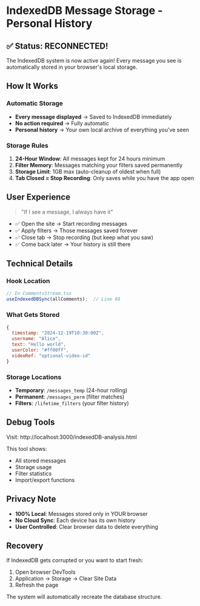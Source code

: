 # IndexedDB Message Storage - Personal History

## ✅ Status: RECONNECTED!

The IndexedDB system is now active again! Every message you see is automatically stored in your browser's local storage.

## How It Works

### Automatic Storage
- **Every message displayed** → Saved to IndexedDB immediately
- **No action required** → Fully automatic
- **Personal history** → Your own local archive of everything you've seen

### Storage Rules
1. **24-Hour Window**: All messages kept for 24 hours minimum
2. **Filter Memory**: Messages matching your filters saved permanently
3. **Storage Limit**: 1GB max (auto-cleanup of oldest when full)
4. **Tab Closed = Stop Recording**: Only saves while you have the app open

## User Experience

> "If I see a message, I always have it"

- ✅ Open the site → Start recording messages
- ✅ Apply filters → Those messages saved forever
- ✅ Close tab → Stop recording (but keep what you saw)
- ✅ Come back later → Your history is still there

## Technical Details

### Hook Location
```typescript
// In CommentsStream.tsx
useIndexedDBSync(allComments);  // Line 69
```

### What Gets Stored
```javascript
{
  timestamp: "2024-12-19T10:30:00Z",
  username: "Alice",
  text: "Hello world",
  userColor: "#ff00ff",
  videoRef: "optional-video-id"
}
```

### Storage Locations
- **Temporary**: `/messages_temp` (24-hour rolling)
- **Permanent**: `/messages_perm` (filter matches)
- **Filters**: `/lifetime_filters` (your filter history)

## Debug Tools

Visit: http://localhost:3000/indexedDB-analysis.html

This tool shows:
- All stored messages
- Storage usage
- Filter statistics
- Import/export functions

## Privacy Note

- **100% Local**: Messages stored only in YOUR browser
- **No Cloud Sync**: Each device has its own history
- **User Controlled**: Clear browser data to delete everything

## Recovery

If IndexedDB gets corrupted or you want to start fresh:
1. Open browser DevTools
2. Application → Storage → Clear Site Data
3. Refresh the page

The system will automatically recreate the database structure.
